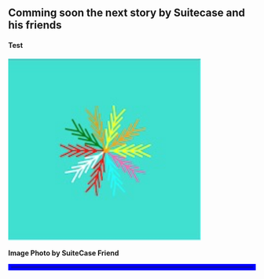 <!--- ![Graphics](BannerSuitecaseC.svg) ![Graphics](ramacsvart.jpg) ---> 



## Comming soon the next story by Suitecase and his friends

#### Test



![Graphics](ramacsvart.svg)

<b>Image Photo by SuiteCase Friend</b>
<hr style="border:6px solid blue">
